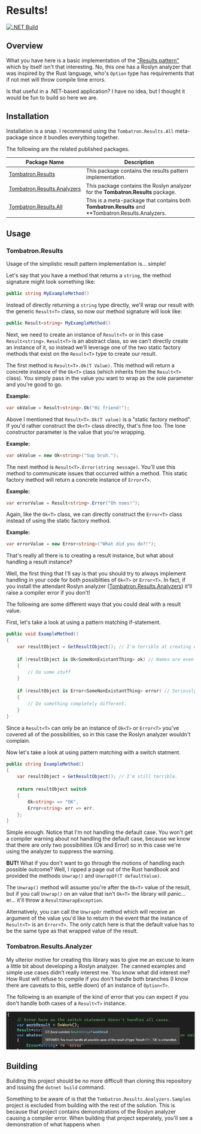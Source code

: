# Results!

[![.NET Build](https://github.com/tombatron/Tombatron.Results/actions/workflows/build.yml/badge.svg)](https://github.com/tombatron/Tombatron.Results/actions/workflows/build.yml)

## Overview

What you have here is a basic implementation of the ["Results pattern"](https://www.milanjovanovic.tech/blog/functional-error-handling-in-dotnet-with-the-result-pattern) which by itself isn't that interesting. No, this one has a Roslyn analyzer that was inspired by the Rust language, who's `Option` type has requirements that if not met will throw compile time errors. 

Is that useful in a .NET-based application? I have no idea, but I thought it would be fun to build so here we are. 

## Installation

Installation is a snap. I recommend using the `Tombatron.Results.All` meta-package since it bundles everything together. 

The following are the related published packages. 


|Package Name                                                                                | Description                                                                                        |
|--------------------------------------------------------------------------------------------|----------------------------------------------------------------------------------------------------|
| [Tombatron.Results](https://www.nuget.org/packages/Tombatron.Results/)                     | This package contains the results pattern implementation.                                          |
| [Tombatron.Results.Analyzers](https://www.nuget.org/packages/Tombatron.Results.Analyzers/) | This package contains the Roslyn analyzer for the **Tombatron.Results** package.                   |
| [Tombatron.Results.All](https://www.nuget.org/packages/Tombatron.Results.All/)             | This is a meta-package that contains both **Tombatron.Results** and **Tombatron.Results.Analyzers. |

## Usage

### Tombatron.Results

Usage of the simplistic result pattern implementation is... simple!

Let's say that you have a method that returns a `string`, the method signature might look something like:

```csharp
public string MyExampleMethod()
```

Instead of directly returning a `string` type directly, we'll wrap our result with the generic `Result<T>` class, so now our method signature will look like:

```csharp
public Result<string> MyExampleMethod()
```

Next, we need to create an instance of `Result<T>` or in this case `Result<string>`. `Result<T>` is an abstract class, so we can't directly create an instance of it, so instead we'll leverage one of the two static factory methods that exist on the `Result<T>` type to create our result. 

The first method is `Result<T>.Ok(T Value)`. This method will return a concrete instance of the `Ok<T>` class (which inherits from the `Result<T>` class). You simply pass in the value you want to wrap as the sole parameter and you're good to go. 

**Example:**

```csharp
var okValue = Result<string>.Ok("Hi friend!");
```

Above I mentioned that `Result<T>.Ok(T value)` is a "static factory method". If you'd rather construct the `Ok<T>` class directly, that's fine too. The lone constructor parameter is the value that you're wrapping. 

**Example:**

```csharp
var okValue = new Ok<string>("Sup bruh.");
```

The next method is `Result<T>.Error(string message)`. You'll use this method to communicate issues that occurred within a method. This static factory method will return a concrete instance of `Error<T>`.

**Example:**

```csharp
var errorValue = Result<string>.Error("Oh noes!");
```

Again, like the `Ok<T>` class, we can directly construct the `Error<T>` class instead of using the static factory method. 

**Example:**

```csharp
var errorValue = new Error<string>("What did you do?!");
```

That's really all there is to creating a result instance, but what about handling a result instance?

Well, the first thing that I'll say is that you should try to always implement handling in your code for both possiblities of `Ok<T>` or `Error<T>`. In fact, if you install the attendant Roslyn analyzer ([Tombatron.Results.Analyzers](https://www.nuget.org/packages/Tombatron.Results.Analyzers/)) it'll raise a compiler error if you don't!

The following are some different ways that you could deal with a result value. 

First, let's take a look at using a pattern matching if-statement.

```csharp
public void ExampleMethod()
{
    var resultObject = GetResultObject(); // I'm terrible at creating examples.

    if (resultObject is Ok<SomeNonExistantThing> ok) // Names are even more difficult. 
    {
        // Do some stuff
    }

    if (resultObject is Error<SomeNonExistantThing> error) // Seriously.
    {
        // Do something completely different. 
    }
}
```

Since a `Result<T>` can only be an instance of `Ok<T>` or `Error<T>` you've covered all of the possibilities, so in this case the Roslyn analyzer wouldn't complain. 

Now let's take a look at using pattern matching with a switch statment. 

```csharp
public string ExampleMethod()
{
    var resultObject = GetResultObject(); // I'm still terrible.

    return resultObject switch 
    {
        Ok<string> => "OK",
        Error<string> err => err.
    };
}
```

Simple enough. Notice that I'm not handling the default case. You won't get a compiler warning about not handling the default case, because we know that there are only two possibilities (Ok and Error) so in this case we're using the analyzer to suppress the warning.

**BUT!** What if you don't want to go through the motions of handling each possible outcome? Well, I ripped a page out of the Rust handbook and provided the methods `Unwrap()` and `UnwrapOf(T defaultValue)`. 

The `Unwrap()` method will assume you're after the `Ok<T>` value of the result, but if you call `Unwrap()` on an value that isn't `Ok<T>` the library will panic... er... it'll throw a `ResultUnwrapException`.

Alternatively, you can call the `UnwrapOr` method which will receive an argument of the value you'd like to return in the event that the instance of `Result<T>` is an `Error<T>`. The only catch here is that the default value has to be the same type as that wrapped value of the result. 

### Tombatron.Results.Analyzer

My ulterior motive for creating this library was to give me an excuse to learn a little bit about developing a Roslyn analyzer. The canned examples and simple use cases didn't really interest me. You know what did interest me? How Rust will refuse to compile if you don't handle both branches (I know there are caveats to this, settle down) of an instance of `Option<T>`.

The following is an example of the kind of error that you can expect if you don't handle both cases of a `Result<T>` instance. 

![](.github/compiler_error.png)

## Building

Building this project should be no more difficult than cloning this repository and issuing the `dotnet build` command.

Something to be aware of is that the `Tombatron.Results.Analyzers.Samples` project is excluded from building with the rest of the solution. This is because that project contains demonstrations of the Roslyn analyzer causing a compiler error. When building that project seperately, you'll see a demonstration of what happens when 